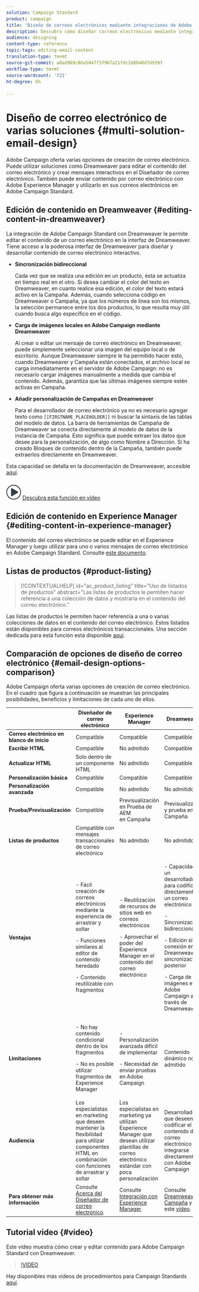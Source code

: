 ```yaml
---
solution: Campaign Standard
product: campaign
title: 'Diseño de correos electrónicos mediante integraciones de Adobe Campaign '
description: Descubra cómo diseñar correos electrónicos mediante integraciones de Adobe Campaign en el Diseñador de correo electrónico.
audience: designing
content-type: reference
topic-tags: editing-email-content
translation-type: tm+mt
source-git-commit: a0ad969c86a5047f3f967a21fdc2d6040d7d939f
workflow-type: tm+mt
source-wordcount: '721'
ht-degree: 6%

---
```



# Diseño de correo electrónico de varias soluciones {#multi-solution-email-design}

Adobe Campaign oferta varias opciones de creación de correo electrónico. Puede utilizar soluciones como Dreamweaver para editar el contenido del correo electrónico y crear mensajes interactivos en el Diseñador de correo electrónico. También puede enviar contenido por correo electrónico con Adobe Experience Manager y utilizarlo en sus correos electrónicos en Adobe Campaign Standard.

## Edición de contenido en Dreamweaver {#editing-content-in-dreamweaver}

La integración de Adobe Campaign Standard con Dreamweaver le permite editar el contenido de un correo electrónico en la interfaz de Dreamweaver. Tiene acceso a la poderosa interfaz de Dreamweaver para diseñar y desarrollar contenido de correo electrónico interactivo.

* **Sincronización bidireccional**

   Cada vez que se realiza una edición en un producto, ésta se actualiza en tiempo real en el otro. Si desea cambiar el color del texto en Dreamweaver, en cuanto realice esa edición, el color del texto estará activo en la Campaña. Además, cuando selecciona código en Dreamweaver o Campaña, ya que los números de línea son los mismos, la selección permanece entre los dos productos, lo que resulta muy útil cuando busca algo específico en el código.

* **Carga de imágenes locales en Adobe Campaign mediante Dreamweaver**

   Al crear o editar un mensaje de correo electrónico en Dreamweaver, puede simplemente seleccionar una imagen del equipo local o de escritorio. Aunque Dreamweaver siempre le ha permitido hacer esto, cuando Dreamweaver y Campaña están conectados, el archivo local se carga inmediatamente en el servidor de Adobe Campaign: no es necesario cargar imágenes manualmente a medida que cambia el contenido. Además, garantiza que las últimas imágenes siempre estén activas en Campaña.

* **Añadir personalización de Campañas en Dreamweaver**

   Para el desarrollador de correo electrónico ya no es necesario agregar texto como `[[FIRSTNAME_PLACEHOLDER]]` ni buscar la sintaxis de las tablas del modelo de datos. La barra de herramientas de Campaña de Dreamweaver se conecta directamente al modelo de datos de la instancia de Campaña. Esto significa que puede extraer los datos que desee para la personalización, de algo como Nombre a Dirección. Si ha creado Bloques de contenido dentro de la Campaña, también puede extraerlos directamente en Dreamweaver.

Esta capacidad se detalla en la documentación de Dreamweaver, accesible [aquí](https://helpx.adobe.com/es/dreamweaver/using/working-with-dreamweaver-and-campaign.html).

![](assets/do-not-localize/how-to-video.png) [Descubra esta función en vídeo](#video)

## Edición de contenido en Experience Manager {#editing-content-in-experience-manager}

El contenido del correo electrónico se puede editar en el Experience Manager y luego utilizar para uno o varios mensajes de correo electrónico en Adobe Campaign Standard. Consulte [este documento](../../integrating/using/integrating-with-experience-manager.md).

## Listas de productos {#product-listing}

>[!CONTEXTUALHELP]
>id="ac_product_listing"
>title="Uso de listados de productos"
>abstract="Las listas de productos le permiten hacer referencia a una colección de datos y mostrarla en el contenido del correo electrónico."

Las listas de productos le permiten hacer referencia a una o varias colecciones de datos en el contenido del correo electrónico. Estos listados están disponibles para correos electrónicos transaccionales. Una sección dedicada para esta función está disponible [aquí](../../channels/using/event-transactional-messages.md#using-product-listings-in-a-transactional-message).

## Comparación de opciones de diseño de correo electrónico {#email-design-options-comparison}

Adobe Campaign oferta varias opciones de creación de correo electrónico. En el cuadro que figura a continuación se muestran las principales posibilidades, beneficios y limitaciones de cada uno de ellos.

<table> 
 <thead> 
  <tr> 
   <th> </th> 
   <th> Diseñador de correo electrónico<br /> </th> 
   <th> Experience Manager<br /> </th> 
   <th> Dreamweaver<br /> </th> 
  </tr> 
 </thead> 
 <tbody> 
  <tr> 
   <td> <strong>Correo electrónico en blanco de inicio</strong><br /> </td> 
   <td> Compatible<br /> </td> 
   <td> Compatible<br /> </td> 
   <td> Compatible<br /> </td> 
  </tr> 
  <tr> 
   <td> <strong>Escribir HTML</strong><br /> </td> 
   <td> Compatible<br /> </td> 
   <td> No admitido<br /> </td> 
   <td> Compatible<br /> </td> 
  </tr> 
  <tr> 
   <td> <strong>Actualizar HTML</strong><br /> </td> 
   <td> Solo dentro de un componente HTML<br /> </td> 
   <td> No admitido<br /> </td> 
   <td> Compatible<br /> </td> 
  </tr> 
  <tr> 
   <td> <strong>Personalización básica</strong><br /> </td> 
   <td> Compatible<br /> </td> 
   <td> Compatible<br /> </td> 
   <td> Compatible<br /> </td> 
  </tr> 
  <tr> 
   <td> <strong>Personalización avanzada</strong><br /> </td> 
   <td> Compatible<br /> </td> 
   <td> No admitido<br /> </td> 
   <td> No admitido<br /> </td> 
  </tr> 
  <tr> 
   <td> <strong>Prueba/Previsualización</strong><br /> </td> 
   <td> Compatible<br /> </td> 
   <td> Previsualización en Prueba de AEM<br /> en Campaña<br /> </td> 
   <td> Previsualización y prueba en Campaña<br /> </td> 
  </tr> 
  <tr> 
   <td> <strong>Listas de productos</strong><br /> </td> 
   <td> Compatible con mensajes transaccionales de correo electrónico<br /> </td> 
   <td> No admitido<br /> </td> 
   <td> No admitido<br /> </td> 
  </tr> 
  <tr> 
   <td> <strong>Ventajas</strong><br /> </td> 
   <td> 
     <p>- Fácil creación de correos electrónicos mediante la experiencia de arrastrar y soltar</p>
     <p>- Funciones similares al editor de contenido heredado</p>
     <p>- Contenido reutilizable con fragmentos</p>
  </td> 
   <td> 
     <p>- Reutilización de recursos de sitios web en correos electrónicos</p>
     <p>- Aprovechar el poder del Experience Manager en el contenido del correo electrónico</p>
    </td> 
   <td> 
    <p>- Capacidad de un desarrollador para codificar directamente un correo electrónico</p>
    <p>- Sincronización bidireccional</p>
    <p>- Edición sin conexión en Dreamweaver y sincronización posterior</p>
    <p>- Carga de imágenes en Adobe Campaign a través de Dreamweaver</p>
  </td> 
  </tr> 
  <tr> 
   <td> <strong>Limitaciones</strong><br /> </td> 
   <td> 
     <p>- No hay contenido condicional dentro de los fragmentos</p>
     <p>- No es posible utilizar fragmentos de Experience Manager</p>
  </td> 
   <td> 
     <p>- Personalización avanzada difícil de implementar</p>
     <p>- Necesidad de enviar pruebas en Adobe Campaign</p>
  </td> 
   <td> Contenido dinámico no admitido<br /> </td> 
  </tr> 
  <tr> 
   <td> <strong>Audiencia</strong><br /> </td> 
   <td> Los especialistas en marketing que deseen mantener la flexibilidad para utilizar componentes HTML en combinación con funciones de arrastrar y soltar<br /> </td> 
   <td> Los especialistas en marketing ya utilizan Experience Manager que desean utilizar plantillas de correo electrónico estándar con poca personalización<br /> </td> 
   <td> Desarrolladores que deseen codificar el contenido del correo electrónico e integrarse directamente con Adobe Campaign<br /> </td> 
  </tr> 
  <tr> 
   <td> <strong>Para obtener más información</strong><br /> </td> 
   <td> Consulte <a href="../../designing/using/designing-content-in-adobe-campaign.md">Acerca del Diseñador de correo electrónico</a>.<br /> </td> 
   <td> Consulte <a href="../../integrating/using/integrating-with-experience-manager.md">Integración con Experience Manager</a>.<br /> </td> 
   <td> Consulte <a href="https://helpx.adobe.com/dreamweaver/using/working-with-dreamweaver-and-campaign.html">Dreamweaver y Campaña</a> y vea este <a href="#video">vídeo</a>.<br /> </td> 
  </tr> 
 </tbody> 
</table>

## Tutorial video {#video}

Este vídeo muestra cómo crear y editar contenido para Adobe Campaign Standard con Dreamweaver.

>[!VIDEO](https://video.tv.adobe.com/v/23121?quality=12&captions=eng)

Hay disponibles más vídeos de procedimientos para Campaign Standards [aquí](https://experienceleague.adobe.com/docs/campaign-standard-learn/tutorials/overview.html?lang=es).
